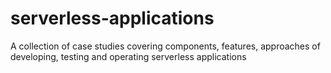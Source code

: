 # serverless-applications
A collection of case studies covering components, features, approaches of developing, testing and operating serverless applications  
